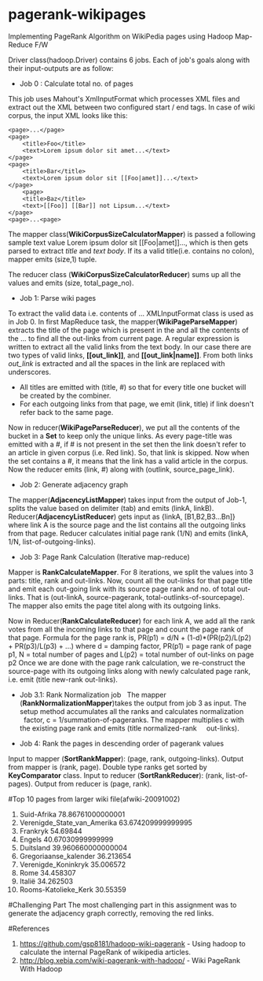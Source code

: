 # pagerank-wikipages
Implementing PageRank Algorithm on WikiPedia pages using Hadoop Map-Reduce F/W

Driver class(hadoop.Driver) contains 6 jobs. Each of job's goals along with their input-outputs are as follow:

- Job 0 : Calculate total no. of pages

This job uses Mahout's	XmlInputFormat	which	processes	XML	files	and	extract	out	the	XML	between	two	configured	start	/	end	tags.
In case of wiki corpus, the input XML looks like this:

    <page>...</page>
    <page>
        <title>Foo</title>
        <text>Lorem ipsum dolor sit amet...</text>
    </page>
    <page>
        <title>Bar</title>
        <text>Lorem ipsum dolor sit [[Foo|amet]]...</text>
    </page>
        <page>
        <title>Baz</title>
        <text>[[Foo]] [[Bar]] not Lipsum...</text>
    </page>
    <page>...<page>
    
 The mapper class(**WikiCorpusSizeCalculatorMapper**) is passed a following sample text value  <page><title>Bar</title><text>Lorem ipsum dolor sit [[Foo|amet]]...</text></page>, which is then gets parsed to extract _title_ and _text body_. If its a valid title(i.e. contains no colon), mapper emits (size,1) tuple.
   
The reducer class (**WikiCorpusSizeCalculatorReducer**) sums up all the values and emits (size, total_page_no).
   
- Job 1: Parse wiki pages

To extract the valid data i.e. contents of <page> ... </page> XMLInputFormat class is used as in Job 0. In first MapReduce task, the mapper(**WikiPageParseMapper**) extracts the title of the page which is present in the <title> ... </title> and 
all the contents of the <text> ... </text> to find all the out-links from current page. A regular expression is written to extract all the valid links from the text body. In our case there are two types of valid links, **[[out_link]]**, and **[[out_link|name]]**. 
From both links *out_link* is extracted and all the spaces in the link are replaced with underscores. 
  - All titles are emitted with (title, #) so that for every title one bucket will be created by the combiner. 
  - For each outgoing links from that page, we emit (link, title) if link doesn't refer back to the same page.
  
Now in reducer(**WikiPageParseReducer**), we put all the contents of the bucket in a **Set** to keep only the unique links. 
As every page-title was emitted with a #, if # is not present in the set then the link doesn't refer to an article in given corpus (i.e. Red link). So, that link is skipped.
Now when the set contains a #, it means that the link has a valid article in the corpus. Now the reducer emits (link, #) along with (outlink, source_page_link).

- Job 2: Generate adjacency graph

The mapper(**AdjacencyListMapper**) takes input from the output of Job-1, splits the value based on delimiter (tab) and emits (linkA, linkB).
Reducer(**AdjacencyListReducer**) gets input as {linkA, [B1,B2,B3...Bn]} where link A is the source page and the list contains all the outgoing links from that page. Reducer calculates initial page rank (1/N) and emits (linkA, 1/N, list-of-outgoing-links).

- Job 3: Page Rank Calculation (Iterative map-reduce)

Mapper is **RankCalculateMapper**. For 8 iterations, we split the values into 3 parts: title, rank and out-links. Now, count all the out-links for that page title and emit each out-going link with its source page rank and no. of total out-links. 
That is (out-linkA, source-pagerank, total-outlinks-of-sourcepage). The mapper also emits the page titel along with its outgoing links.

Now in Reducer(**RankCalculateReducer**) for each link A, we add all the rank votes from all the incoming links to that page and count the page rank of that page. Formula for the page rank is,
PR(p1) = d/N + (1-d)*(PR(p2)/L(p2) + PR(p3)/L(p3) + ...) where
        d = damping factor,
        PR(p1) = page rank of page p1,
        N = total number of pages and 
        L(p2) = total number of out-links on page p2
Once we are done with the page rank calculation, we re-construct the source-page with its outgoing links along with newly calculated page rank, i.e. emit (title new-rank out-links).

  - Job 3.1: Rank Normalization job
  
The mapper (**RankNormalizationMapper**)takes the output from job 3 as input. The setup method accumulates all the ranks and calculates normalization         factor, c = 1/summation-of-pageranks. The mapper multiplies c with the existing page rank and emits (title normalized-rank     out-links).
  
- Job 4: Rank the pages in descending order of pagerank values 

Input to mapper (**SortRankMapper**): (page, rank, outgoing-links). Output from mapper is (rank, page).
Double type ranks get sorted by **KeyComparator** class.
Input to reducer (**SortRankReducer**): (rank, list-of-pages). Output from reducer is (page, rank).

#Top 10 pages from larger wiki file(afwiki-20091002)
1. Suid-Afrika	78.86761000000001
2. Verenigde_State_van_Amerika	63.674209999999995
3. Frankryk	54.69844
4. Engels	40.67030999999999
5. Duitsland	39.960660000000004
6. Gregoriaanse_kalender	36.213654
7. Verenigde_Koninkryk	35.006572
8. Rome	34.458307
9. Italië	34.262503
10. Rooms-Katolieke_Kerk	30.55359

#Challenging Part
The most challenging part in this assignment was to generate the adjacency graph correctly, removing the red links.

 #References
 1. https://github.com/gsp8181/hadoop-wiki-pagerank - Using hadoop to calculate the internal PageRank of wikipedia articles.
 2. http://blog.xebia.com/wiki-pagerank-with-hadoop/ - Wiki PageRank With Hadoop

